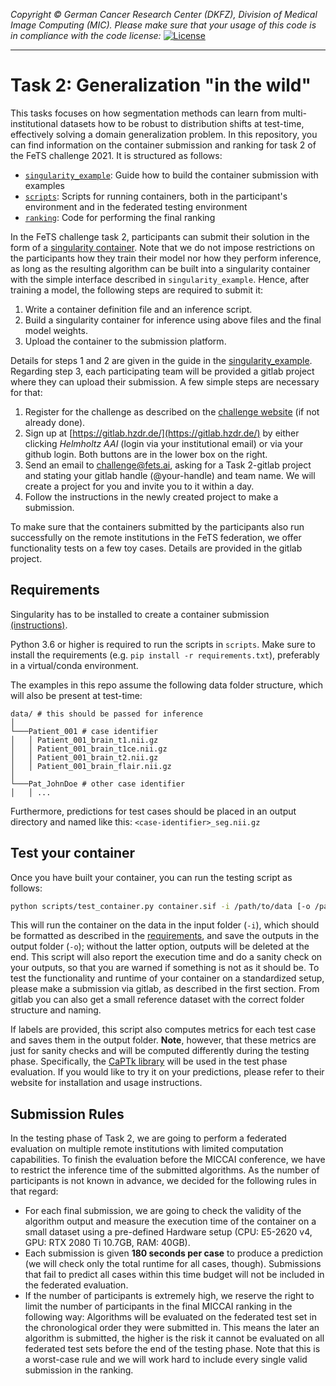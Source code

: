 _Copyright © German Cancer Research Center (DKFZ), Division of Medical Image Computing (MIC). Please make sure that your usage of this code is in compliance with the code license:_
[![License](https://img.shields.io/badge/License-Apache%202.0-blue.svg)](./LICENSE)

---

# Task 2: Generalization "in the wild"

This tasks focuses on how segmentation methods can learn from multi-institutional datasets how to be robust to distribution shifts at test-time, effectively solving a domain generalization problem. In this repository, you can find information on the container submission and ranking for task 2 of the FeTS challenge 2021. It is structured as follows:

- [`singularity_example`](singularity_example): Guide how to build the container submission with examples
- [`scripts`](scripts): Scripts for running containers, both in the participant's environment and in the federated testing environment
- [`ranking`](ranking): Code for performing the final ranking

In the FeTS challenge task 2, participants can submit their solution in the form of a [singularity container](https://sylabs.io/guides/3.7/user-guide/index.html). Note that we do not impose restrictions on the participants how they train their model nor how they perform inference, as long as the resulting algorithm can be built into a singularity container with the simple interface described in `singularity_example`. Hence, after training a model, the following steps are required to submit it:

1. Write a container definition file and an inference script.
2. Build a singularity container for inference using above files and the final model weights.
3. Upload the container to the submission platform.

Details for steps 1 and 2 are given in the guide in the [singularity_example](singularity_example). Regarding step 3, each participating team will be provided a gitlab project where they can upload their submission. A few simple steps are necessary for that:

1. Register for the challenge as described on the [challenge website](https://fets-ai.github.io/Challenge/) (if not already done).
2. Sign up at [https://gitlab.hzdr.de/](https://gitlab.hzdr.de/) by either clicking *Helmholtz AAI* (login via your institutional email) or via your github login. Both buttons are in the lower box on the right.
3. Send an email to [challenge@fets.ai](mailto:challenge@fets.ai), asking for a Task 2-gitlab project and stating your gitlab handle (@your-handle) and team name. We will create a project for you and invite you to it within a day.
4. Follow the instructions in the newly created project to make a submission.

To make sure that the containers submitted by the participants also run successfully on the remote institutions in the FeTS federation, we offer functionality tests on a few toy cases. Details are provided in the gitlab project.

## Requirements
Singularity has to be installed to create a container submission [(instructions)](https://sylabs.io/guides/3.7/user-guide/quick_start.html#quick-installation-steps).

Python 3.6 or higher is required to run the scripts in `scripts`. Make sure to install the requirements (e.g. `pip install -r requirements.txt`), preferably in a virtual/conda environment.

The examples in this repo assume the following data folder structure, which will also be present at test-time:
```
data/ # this should be passed for inference
│
└───Patient_001 # case identifier
│   │ Patient_001_brain_t1.nii.gz
│   │ Patient_001_brain_t1ce.nii.gz
│   │ Patient_001_brain_t2.nii.gz
│   │ Patient_001_brain_flair.nii.gz
│   
└───Pat_JohnDoe # other case identifier
│   │ ...
```
Furthermore, predictions for test cases should be placed in an output directory and named like this: `<case-identifier>_seg.nii.gz`

## Test your container

Once you have built your container, you can run the testing script as follows:

```bash
python scripts/test_container.py container.sif -i /path/to/data [-o /path/to/output_dir -l /path/to/label_dir]
```

This will run the container on the data in the input folder (`-i`), which should be formatted as described in the [requirements](#requirements), and save the outputs in the output folder (`-o`); without the latter option, outputs will be deleted at the end. This script will also report the execution time and do a sanity check on your outputs, so that you are warned if something is not as it should be. To test the functionality and runtime of your container on a standardized setup, please make a submission via gitlab, as described in the first section. From gitlab you can also get a small reference dataset with the correct folder structure and naming.

If labels are provided, this script also computes metrics for each test case and saves them in the output folder. **Note**, however, that these metrics are just for sanity checks and will be computed differently during the testing phase. Specifically, the [CaPTk library](https://cbica.github.io/CaPTk/BraTS_Metrics.html) will be used in the test phase evaluation. If you would like to try it on your predictions, please refer to their website for installation and usage instructions.

## Submission Rules
In the testing phase of Task 2, we are going to perform a federated evaluation on multiple remote institutions with limited computation capabilities. To finish the evaluation before the MICCAI conference, we have to restrict the inference time of the submitted algorithms. As the number of participants is not known in advance, we decided for the following rules in that regard:
- For each final submission, we are going to check the validity of the algorithm output and measure the execution time of the container on a small dataset using a pre-defined Hardware setup (CPU: E5-2620 v4, GPU: RTX 2080 Ti 10.7GB, RAM: 40GB).
- Each submission is given **180 seconds per case** to produce a prediction (we will check only the total runtime for all cases, though). Submissions that fail to predict all cases within this time budget will not be included in the federated evaluation.
- If the number of participants is extremely high, we reserve the right to limit the number of participants in the final MICCAI ranking in the following way: Algorithms will be evaluated on the federated test set in the chronological order they were submitted in. This means the later an algorithm is submitted, the higher is the risk it cannot be evaluated on all federated test sets before the end of the testing phase. Note that this is a worst-case rule and we will work hard to include every single valid submission in the ranking.